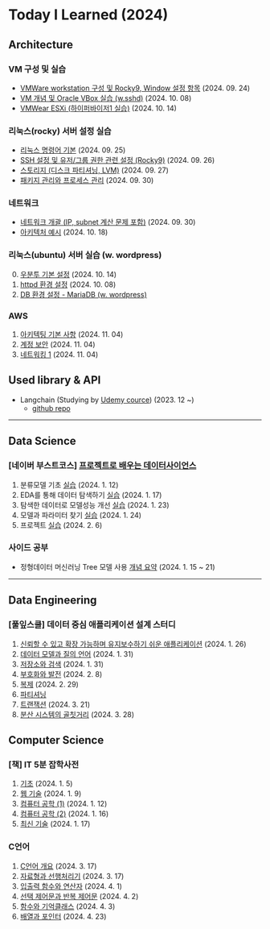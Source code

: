 # Today I Learned (2024)

## Architecture

### VM 구성 및 실습
- [VMWare workstation 구성 및 Rocky9, Window 설정 항목](VM/240924.md) (2024. 09. 24)
- [VM 개념 및 Oracle VBox 실습 (w.sshd)](VM/241008-1.md) (2024. 10. 08)
- [VMWear ESXi (하이퍼바이저1 실습)](VM/241014.md) (2024. 10. 14)

### 리눅스(rocky) 서버 설정 실습
- [리눅스 명령어 기본](VM/240925.md) (2024. 09. 25)
- [SSH 설정 및 유저/그룹 권한 관련 설정 (Rocky9)](VM/240926.md) (2024. 09. 26)
- [스토리지 (디스크 파티셔닝, LVM)](VM/240927.md) (2024. 09. 27)
- [패키지 관리와 프로세스 관리](VM/240930-1.md) (2024. 09. 30)

### 네트워크
- [네트워크 개괄 (IP, subnet 계산 문제 포함)](VM/240930-2.md) (2024. 09. 30)
- [아키텍처 예시](VM/241018.md) (2024. 10. 18)

### 리눅스(ubuntu) 서버 실습 (w. wordpress)
0. [우분투 기본 설정](VM/241014-ubuntu.md) (2024. 10. 14)
1. [httpd 환경 설정](VM/241008-2.md) (2024. 10. 08)
2. [DB 환경 설정 - MariaDB (w. wordpress)](VM/241010_11.md)

### AWS
1. [아키텍팅 기본 사항](AWS-therory/01.md) (2024. 11. 04)
2. [계정 보안](AWS-therory/02.md) (2024. 11. 04)
3. [네트워킹 1](AWS-therory/03.md) (2024. 11. 04)

## Used library & API
- Langchain (Studying by [Udemy cource](https://www.udemy.com/course/langchain/)) (2023. 12 ~)
    - [github repo](https://github.com/annmunju/cource-langchain)

---

## Data Science

### [네이버 부스트코스] [프로젝트로 배우는 데이터사이언스](https://www.boostcourse.org/ds214)
1. 분류모델 기초 [실습](Data_science/202401_boostcource/sklearn_example.ipynb) (2024. 1. 12) 
2. EDA를 통해 데이터 탐색하기 [실습](Data_science/202401_boostcource/kaggle_eda_classification_example.ipynb) (2024. 1. 17)
3. 탐색한 데이터로 모델성능 개선 [실습](Data_science/202401_boostcource/kaggle_eda_classification_example.ipynb) (2024. 1. 23)
4. 모델과 파라미터 찾기 [실습](Data_science/202401_boostcource/kaggle_modeling_exmaple.ipynb) (2024. 1. 24)
5. 프로젝트 [실습](https://github.com/annmunju/competitions/tree/main/%EB%8D%B0%EC%9D%B4%EC%BD%98_%EA%B3%A0%EA%B0%9D-%EB%8C%80%EC%B6%9C%EB%93%B1%EA%B8%89-%EB%B6%84%EB%A5%98) (2024. 2. 6)


### 사이드 공부
- 정형데이터 머신러닝 Tree 모델 사용 [개념 요약](Data_science/202401_boostclass/Tree%20이론.md) (2024. 1. 15 ~ 21)

---

## Data Engineering

### [풀잎스쿨] 데이터 중심 애플리케이션 설계 스터디
1. [신뢰할 수 있고 확장 가능하며 유지보수하기 쉬운 애플리케이션](Data_engineering/202401_flip/1장-신뢰_확장_유지보수_앱.pdf) (2024. 1. 26)
2. [데이터 모델과 질의 언어](Data_engineering/202401_flip/2장%20데이터%20모델과%20질의%20언어.md) (2024. 1. 31)
3. [저장소와 검색](Data_engineering/202401_flip/3장%20저장소와%20검색.md) (2024. 1. 31)
4. [부호화와 발전](Data_engineering/202401_flip/4장%20부호화와%20발전-marp.pdf) (2024. 2. 8)
5. [복제](Data_engineering/202401_flip/5장%20복제.md) (2024. 2. 29)
6. [파티셔닝]()
7. [트랜잭션](Data_engineering/202401_flip/7장%20트랜잭션.md) (2024. 3. 21)
8. [분산 시스템의 골칫거리](Data_engineering/202401_flip/8장%20분산%20시스템의%20골칫거리.md) (2024. 3. 28)

## Computer Science

### [책] IT 5분 잡학사전
1. [기초](Computer_science/IT_5분_잡학사전/코딩%20안내서%20-%20기초%20편.md) (2024. 1. 5)
2. [웹 기술](Computer_science/IT_5분_잡학사전/코딩%20안내서%20-%20웹%20기술%20편.md) (2024. 1. 9)
3. [컴퓨터 공학 (1)](Computer_science/IT_5분_잡학사전/코딩%20안내서%20-%20컴퓨터%20공학%20편%20(1).md) (2024. 1. 12)
4. [컴퓨터 공학 (2)](Computer_science/IT_5분_잡학사전/코딩%20안내서%20-%20컴퓨터%20공학%20편%20(2).md) (2024. 1. 16)
5. [최신 기술](./Computer_science/IT_5분_잡학사전/코딩%20안내서%20-%20최신%20기술%20편.md) (2024. 1. 17)

### C언어
1. [C언어 개요](Computer_science/C언어/01_개요) (2024. 3. 17)
2. [자료형과 선행처리기](Computer_science/C언어/02_자료형과-선행처리기/) (2024. 3. 17)
3. [입출력 함수와 연산자](Computer_science/C언어/03-04_입출력-함수와-연산자/) (2024. 4. 1)
4. [선택 제어문과 반복 제어문](Computer_science/C언어/05_선택-제어문과-반복-제어문/) (2024. 4. 2)
5. [함수와 기억클래스](Computer_science/C언어/06-07_함수와-기억클래스/) (2024. 4. 3)
6. [배열과 포인터](Computer_science/C언어/08-10_배열과-포인터/) (2024. 4. 23)